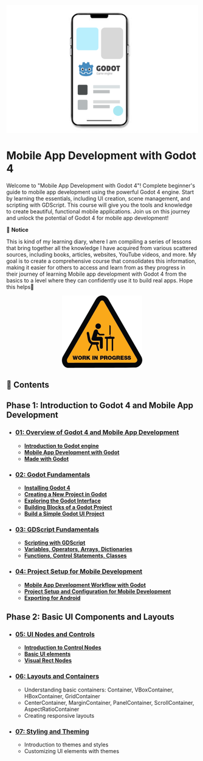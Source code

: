 <div align="center">
  <img src="res/img/img.png" alt="Logo">
</div>

# Mobile App Development with Godot 4

Welcome to "Mobile App Development with Godot 4"! Complete beginner's guide to mobile app development using the powerful Godot 4 engine. Start by learning the essentials, including UI creation, scene management, and scripting with GDScript. This course will give you the tools and knowledge to create beautiful, functional mobile applications. Join us on this journey and unlock the potential of Godot 4 for mobile app development!  

📌 **Notice**

This is kind of my learning diary, where I am compiling a series of lessons that bring together all the knowledge I have acquired from various scattered sources, including books, articles, websites, YouTube videos, and more. My goal is to create a comprehensive course that consolidates this information, making it easier for others to access and learn from as they progress in their journey of learning Mobile app development with Godot 4 from the basics to a level where they can confidently use it to build real apps. Hope this helps🙂

<div align="center">
  <img src="res/img/wip.png" alt="Logo">
</div>



## **📑 Contents**

## **Phase 1: Introduction to Godot 4 and Mobile App Development**

- ### [**01: Overview of Godot 4 and Mobile App Development**](./01_Overview_of_Godot_4_and_Mobile_App_Development/01_Overview_of_Godot_4_and_Mobile_App_Development.md)

    - [**Introduction to Godot engine**](./01_Overview_of_Godot_4_and_Mobile_App_Development/01_Overview_of_Godot_4_and_Mobile_App_Development.md#introduction-to-godot-engine)
    - [**Mobile App Development with Godot**](./01_Overview_of_Godot_4_and_Mobile_App_Development/01_Overview_of_Godot_4_and_Mobile_App_Development.md#mobile-app-development-with-godot)
    - [**Made with Godot**](./01_Overview_of_Godot_4_and_Mobile_App_Development/01_Overview_of_Godot_4_and_Mobile_App_Development.md#made-with-godot)

- ### [**02: Godot Fundamentals**](./02_Godot_Fundamentals/02_Godot_Fundamentals.md)
    - [**Installing Godot 4**](./02_Godot_Fundamentals/02_Godot_Fundamentals.md#installing-godot-4)
    - [**Creating a New Project in Godot**](./02_Godot_Fundamentals/02_Godot_Fundamentals.md#create-your-first-project)
    - [**Exploring the Godot Interface**](./02_Godot_Fundamentals/02_Godot_Fundamentals.md#exploring-the-godot-interface)
    - [**Building Blocks of a Godot Project**](./02_Godot_Fundamentals/02_Godot_Fundamentals.md#building-blocks-of-a-godot-project)
    - [**Build a Simple Godot UI Project**](./02_Godot_Fundamentals/02_Godot_Fundamentals.md#build-a-simple-godot-ui-project)

- ### [**03: GDScript Fundamentals**](./03_GDScript_Fundamentals/03_GDScript_Fundamentals.md)
    - [**Scripting with GDScript**](./03_GDScript_Fundamentals/03_GDScript_Fundamentals.md#scripting-with-gdscript)
    - [**Variables, Operators, Arrays, Dictionaries**](./03_GDScript_Fundamentals/03_GDScript_Fundamentals.md#variables-operators-arrays-dictionaries)
    - [**Functions, Control Statements, Classes**](./03_GDScript_Fundamentals/03_GDScript_Fundamentals.md#functions-control-statements-classes)

- ### [**04: Project Setup for Mobile Development**](./04_Project_Setup_for_Mobile_Development/04_Project_Setup_for_Mobile_Development.md)
    - [**Mobile App Development Workflow with Godot**](./04_Project_Setup_for_Mobile_Development/04_Project_Setup_for_Mobile_Development.md#mobile-app-development-workflow-with-godot)
    - [**Project Setup and Configuration for Mobile Development**](./04_Project_Setup_for_Mobile_Development/04_Project_Setup_for_Mobile_Development.md#project-setup-and-configuration-for-mobile-development)
    - [**Exporting for Android**](./04_Project_Setup_for_Mobile_Development/04_Project_Setup_for_Mobile_Development.md#exporting-for-android)


## **Phase 2: Basic UI Components and Layouts**

- ### [**05: UI Nodes and Controls**](./05_UI_Nodes_and_Controls/05_UI_Nodes_and_Controls.md)
    - [**Introduction to Control Nodes**](./05_UI_Nodes_and_Controls/05_UI_Nodes_and_Controls.md#introduction-to-control-nodes)
    - [**Basic UI elements**](./05_UI_Nodes_and_Controls/05_UI_Nodes_and_Controls.md#basic-ui-elements)
    - [**Visual Rect Nodes**](./05_UI_Nodes_and_Controls/05_UI_Nodes_and_Controls.md#visual-rect-nodes)

- ### [**06: Layouts and Containers**]()
    - Understanding basic containers: Container, VBoxContainer, HBoxContainer, GridContainer
    - CenterContainer, MarginContainer, PanelContainer, ScrollContainer, AspectRatioContainer
    - Creating responsive layouts

- ### [**07: Styling and Theming**]()
    - Introduction to themes and styles
    - Customizing UI elements with themes